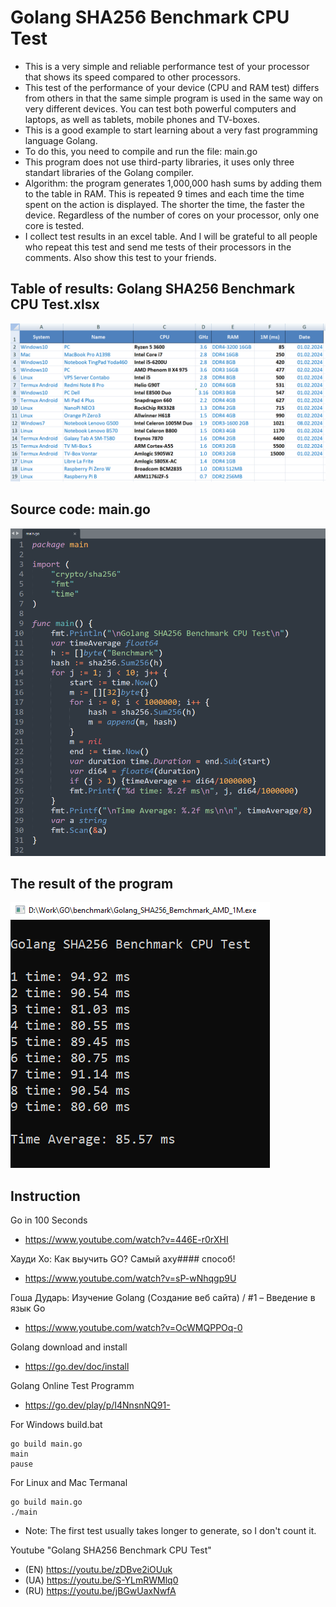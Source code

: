 # Golang SHA256 Benchmark CPU Test
- This is a very simple and reliable performance test of your processor that shows its speed compared to other processors.
- This test of the performance of your device (CPU and RAM test) differs from others in that the same simple program is used in the same way on very different devices. You can test both powerful computers and laptops, as well as tablets, mobile phones and TV-boxes.
- This is a good example to start learning about a very fast programming language Golang.
- To do this, you need to compile and run the file: main.go
- This program does not use third-party libraries, it uses only three standart libraries of the Golang compiler.
- Algorithm: the program generates 1,000,000 hash sums by adding them to the table in RAM. This is repeated 9 times and each time the time spent on the action is displayed. The shorter the time, the faster the device. Regardless of the number of cores on your processor, only one core is tested.
- I collect test results in an excel table. And I will be grateful to all people who repeat this test and send me tests of their processors in the comments. Also show this test to your friends.

## Table of results: Golang SHA256 Benchmark CPU Test.xlsx
![Table of results](https://github.com/foxjony/sha256-benchmark/blob/main/Table.png)

## Source code: main.go 
![Source code](https://github.com/foxjony/sha256-benchmark/blob/main/Source.png)

## The result of the program
![The result of the program](https://github.com/foxjony/sha256-benchmark/blob/main/Result.png)

## Instruction
Go in 100 Seconds
- https://www.youtube.com/watch?v=446E-r0rXHI

Хауди Хо: Как выучить GO? Самый аху#### способ!
- https://www.youtube.com/watch?v=sP-wNhqgp9U

Гоша Дударь: Изучение Golang (Создание веб сайта) / #1 – Введение в язык Go
- https://www.youtube.com/watch?v=OcWMQPPOq-0

Golang download and install
- https://go.dev/doc/install

Golang Online Test Programm
- https://go.dev/play/p/I4NnsnNQ91-

For Windows build.bat
```
go build main.go
main
pause
```

For Linux and Mac Termanal
```
go build main.go
./main
```

- Note: The first test usually takes longer to generate, so I don't count it.

Youtube "Golang SHA256 Benchmark CPU Test"
- (EN) https://youtu.be/zDBve2iOUuk
- (UA) https://youtu.be/S-YLmRWMlq0
- (RU) https://youtu.be/jBGwUaxNwfA
